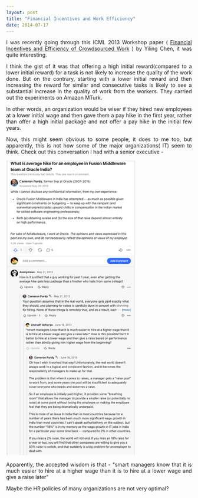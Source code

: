 ```yaml
---
layout: post
title: "Financial Incentives and Work Efficiency"
date: 2014-07-17
---
```


<style>body {text-align: justify}</style>

I was recently going through this ICML 2013 Workshop paper ( [Financial Incentives and Efficiency of Crowdsourced Work](https://www.aaai.org/ocs/index.php/AAAI/AAAI13/paper/viewFile/6301/6887) ) by Yiling Chen, it was quite interesting.

I think the gist of it was that offering a high initial reward(compared to a lower initial reward) for a task is not likely to increase the quality of the work done. But on the contrary, starting with a lower initial reward and then increasing the reward for similar and consecutive tasks is likely to see a substantial increase in the quality of work from the workers. They carried out the experiments on Amazon MTurk.

In other words, an organization would be wiser if they hired new employees at a lower initial wage and then gave them a pay hike in the first year, rather than offer a high initial package and not offer a pay hike in the initial few years.

Now, this might seem obvious to some people, it does to me too, but apparently, this is not how some of the major organizations( IT) seem to think. Check out this conversation I had with a senior executive -

<img src="/images/incentives.png" alt="Conversation Thread" style="height: 800px; width:350px;"/>

Apparently, the accepted wisdom is that - "smart managers know that it is much easier to hire at a higher wage than it is to hire at a lower wage and give a raise later"

Maybe the HR policies of many organizations are not very optimal?

